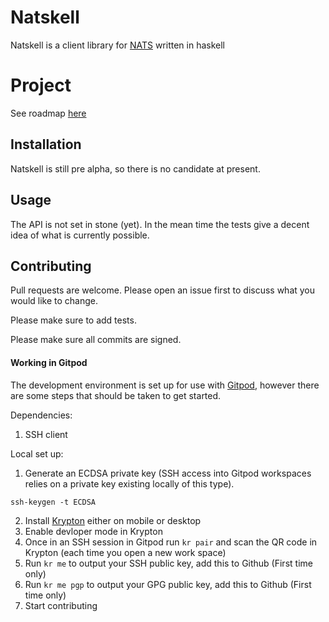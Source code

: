 # Natskell

Natskell is a client library for [NATS](https://docs.nats.io/) written in haskell

# Project

See roadmap [here](https://github.com/users/samisagit/projects/1)

## Installation

Natskell is still pre alpha, so there is no candidate at present.

## Usage

The API is not set in stone (yet). In the mean time the tests give a decent idea of what is currently possible.

## Contributing
Pull requests are welcome. Please open an issue first to discuss what you would like to change.

Please make sure to add tests.

Please make sure all commits are signed.

#### Working in Gitpod
The development environment is set up for use with [Gitpod](https://gitpod.io/), however there are some steps that should be taken to get started.

Dependencies:
1. SSH client

Local set up:
1. Generate an ECDSA private key (SSH access into Gitpod workspaces relies on a private key existing locally of this type).

```
ssh-keygen -t ECDSA
```

2. Install [Krypton](https://krypt.co/developers/) either on mobile or desktop
3. Enable devloper mode in Krypton
4. Once in an SSH session in Gitpod run `kr pair` and scan the QR code in Krypton (each time you open a new work space)
5. Run `kr me` to output your SSH public key, add this to Github (First time only)
6. Run `kr me pgp` to output your GPG public key, add this to Github (First time only)
7. Start contributing
